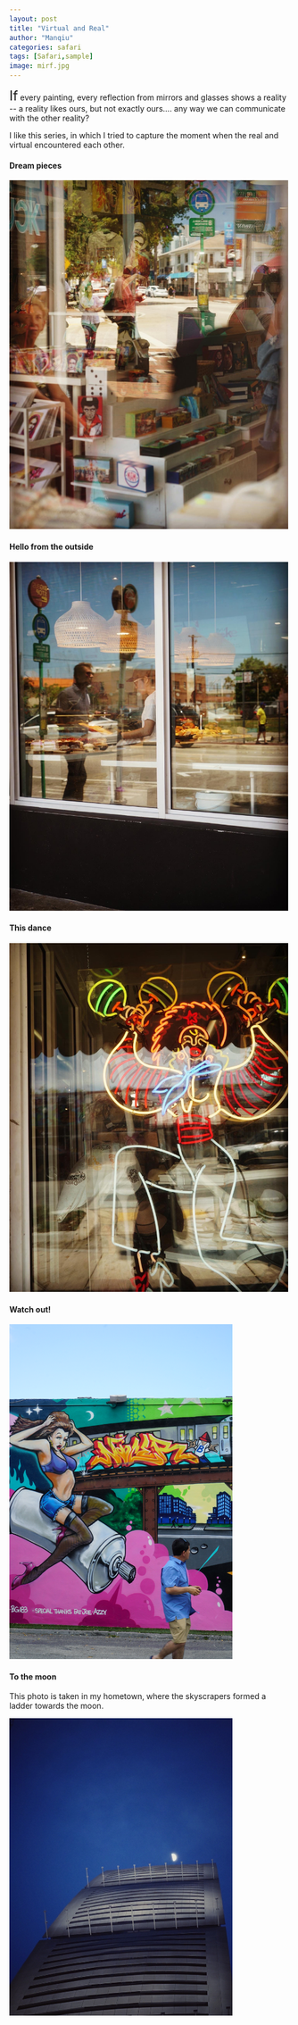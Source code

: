```yaml
---
layout: post
title: "Virtual and Real"
author: "Manqiu"
categories: safari
tags: [Safari,sample]
image: mirf.jpg
---
```


<span style="font-size:24px;">If</span> every painting, every reflection from mirrors and glasses shows a reality -- a reality likes ours, but not exactly ours.... any way we can communicate with the other reality?

I like this series, in which I tried to capture the moment when the real and virtual encountered each other.

#### Dream pieces

<img src="/assets/img/mir.JPG" alt="image" width="500px">

#### Hello from the outside

<img src="/assets/img/mir1.JPG" alt="image" width="500px">

<!-- <img src="/photo/assets/img/mir2.JPG" alt="image" width="500px"> -->

#### This dance

<img src="/assets/img/mir3.JPG" alt="image" width="500px">

<!-- <img src="/photo/assets/img/mir4.JPG" alt="image" width="500px"> -->

#### Watch out!

<img src="/assets/img/mir5.JPG" alt="image" width="400px">

#### To the moon

This photo is taken in my hometown, where the skyscrapers formed a ladder towards the moon.

<img src="/assets/img/moon.jpg" alt="image" width="400px">
